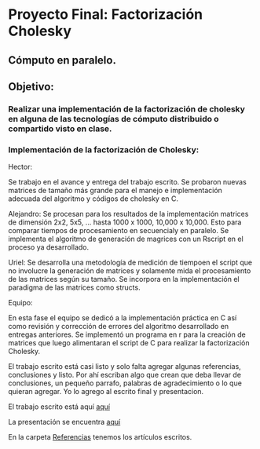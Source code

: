 # Proyecto Final: Factorización Cholesky
## Cómputo en paralelo.
## Objetivo: 
### Realizar una implementación de la factorización de cholesky en alguna de las tecnologías de cómputo distribuido o compartido visto en clase.

### Implementación de la factorización de Cholesky:

Hector:

Se trabajo en el avance y entrega del trabajo escrito. Se probaron nuevas matrices de tamaño más grande para el manejo e implementación adecuada del algoritmo y códigos de cholesky en C.



Alejandro:
Se procesan para los resultados de la implementación matrices de dimensión 2x2, 5x5, ... hasta 1000 x 1000, 10,000 x 10,000.
Esto para comparar tiempos de procesamiento en secuencialy en paralelo.
Se implementa el algoritmo de generación de magrices con un Rscript en el proceso ya desarrollado.

Uriel:
Se desarrolla una metodología de medición de tiempoen el script que no involucre la generación de matrices y solamente mida el procesamiento
de las matrices según su tamaño.
Se incorpora en la implementación el paradigma de las matrices como structs.

Equipo:

En esta fase el equipo se dedicó a la implementación práctica en C así como revisión y corrección de errores del algoritmo desarrollado en entregas anteriores. 
Se implementó un programa en r para la creación de matrices que luego alimentaran el script de C para realizar la factorización Cholesky.

El trabajo escrito está casi listo y solo falta agregar algunas referencias, conclusiones y listo. Por ahí escriban algo que crean  que deba llevar de conclusiones, un pequeño parrafo, palabras de agradecimiento o  lo que quieran agregar. Yo lo agrego al escrito final y presentacion.



El trabajo escrito está aquí [aquí](https://www.dropbox.com/home/Cholesky-Theory?preview=escrito.pdf)

La presentación se encuentra [aquí](https://www.dropbox.com/home/Cholesky-Theory?preview=presentacion.pdf)

En la carpeta [Referencias](https://www.dropbox.com/home/Cholesky-Theory) tenemos los artículos escritos.
